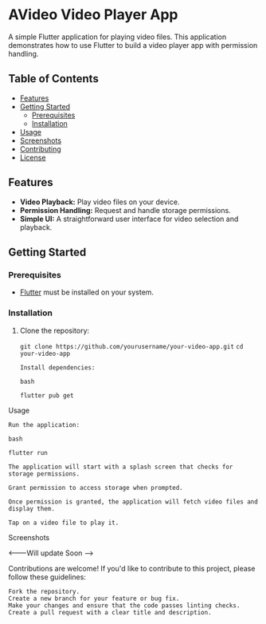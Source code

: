 # AVideo Video Player App

A simple Flutter application for playing video files. This application demonstrates how to use Flutter to build a video player app with permission handling.

## Table of Contents

- [Features](#features)
- [Getting Started](#getting-started)
  - [Prerequisites](#prerequisites)
  - [Installation](#installation)
- [Usage](#usage)
- [Screenshots](#Screenshots)
- [Contributing](#contributing)
- [License](#license)

## Features

- **Video Playback:** Play video files on your device.
- **Permission Handling:** Request and handle storage permissions.
- **Simple UI:** A straightforward user interface for video selection and playback.

## Getting Started

### Prerequisites

- [Flutter](https://flutter.dev/) must be installed on your system.

### Installation

1. Clone the repository:


   `git clone https://github.com/yourusername/your-video-app.git`
   `cd your-video-app`

    `Install dependencies:`

    `bash`

    `flutter pub get`

Usage

    Run the application:

    bash

    flutter run

    The application will start with a splash screen that checks for storage permissions.

    Grant permission to access storage when prompted.

    Once permission is granted, the application will fetch video files and display them.

    Tap on a video file to play it.

Screenshots

<---Will update Soon -->

Contributions are welcome! If you'd like to contribute to this project, please follow these guidelines:

    Fork the repository.
    Create a new branch for your feature or bug fix.
    Make your changes and ensure that the code passes linting checks.
    Create a pull request with a clear title and description.
